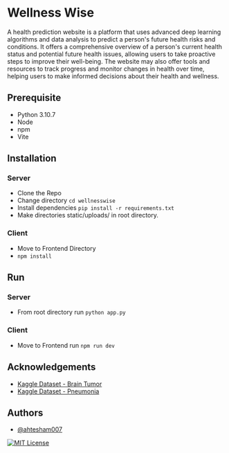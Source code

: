 # Wellness Wise

A health prediction website is a platform that uses advanced deep learning algorithms and data analysis to predict a person's future health risks and conditions. It offers a comprehensive overview of a person's current health status and potential future health issues, allowing users to take proactive steps to improve their well-being. The website may also offer tools and resources to track progress and monitor changes in health over time, helping users to make informed decisions about their health and wellness.


## Prerequisite
- Python 3.10.7
- Node
- npm
- Vite

## Installation
### Server
- Clone the Repo
- Change directory `cd wellnesswise`
- Install dependencies `pip install -r requirements.txt`
- Make directories static/uploads/ in root directory.

### Client
- Move to Frontend Directory
- `npm install`

## Run

### Server
- From root directory run `python app.py`

### Client
- Move to Frontend run `npm run dev`

## Acknowledgements

 - [Kaggle Dataset - Brain Tumor](https://www.kaggle.com/datasets/navoneel/brain-mri-images-for-brain-tumor-detection)
 - [Kaggle Dataset - Pneumonia](https://www.kaggle.com/datasets/paultimothymooney/chest-xray-pneumonia)



## Authors

- [@ahtesham007](https://www.github.com/ahtesham007)

[![MIT License](https://img.shields.io/badge/License-MIT-green.svg)](https://choosealicense.com/licenses/mit/)